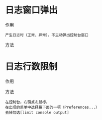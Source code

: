 

# 日志窗口弹出

作用

    产生日志时（正常、异常），不主动弹出控制台窗口

方法
    


# 日志行数限制

作用


方法

    在控制台，右键点击鼠标，
    在出现的菜单中选择最下面的一项（Preferences...）
    去掉勾选[limit console output]
    
    